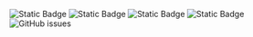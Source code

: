 ![Static Badge](https://img.shields.io/badge/blacklists-60-000000) ![Static Badge](https://img.shields.io/badge/blacklisted-2735364-cc0000) ![Static Badge](https://img.shields.io/badge/whitelisted-2242-00CC00) ![Static Badge](https://img.shields.io/badge/streaming_blacklist-28106-000000) ![GitHub issues](https://img.shields.io/github/issues/fabriziosalmi/blacklists)
